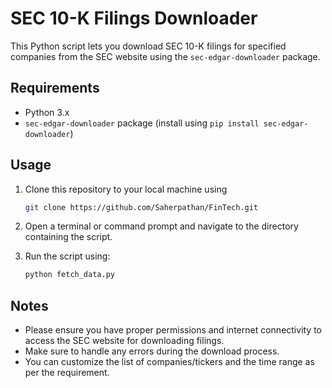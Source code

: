 # SEC 10-K Filings Downloader

This Python script lets you download SEC 10-K filings for specified companies from the SEC website using the `sec-edgar-downloader` package.

## Requirements

- Python 3.x
- `sec-edgar-downloader` package (install using `pip install sec-edgar-downloader`)

## Usage

1. Clone this repository to your local machine using
    ```bash
    git clone https://github.com/Saherpathan/FinTech.git

3. Open a terminal or command prompt and navigate to the directory containing the script.

4. Run the script using:
   ```bash
   python fetch_data.py

## Notes

- Please ensure you have proper permissions and internet connectivity to access the SEC website for downloading filings.
- Make sure to handle any errors during the download process.
- You can customize the list of companies/tickers and the time range as per the requirement.

  
